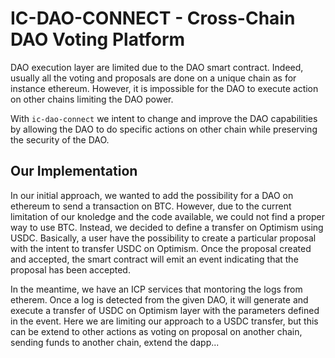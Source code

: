 # IC-DAO-CONNECT - Cross-Chain DAO Voting Platform

DAO execution layer are limited due to the DAO smart contract. Indeed, usually all the voting and proposals are done on a unique chain as for instance ethereum. However, it is impossible for the DAO to execute action on other chains limiting the DAO power.

With `ic-dao-connect` we intent to change and improve the DAO capabilities by allowing the DAO to do specific actions on other chain while preserving the security of the DAO.

## Our Implementation

In our initial approach, we wanted to add the possibility for a DAO on ethereum to send a transaction on BTC. However, due to the current limitation of our knoledge and the code available, we could not find a proper way to use BTC. Instead, we decided to define a transfer on Optimism using USDC. Basically, a user have the possibility to create a particular proposal with the intent to transfer USDC on Optimism. Once the proposal created and accepted, the smart contract will emit an event indicating that the proposal has been accepted. 

In the meantime, we have an ICP services that montoring the logs from etherem. Once a log is detected from the given DAO, it will generate and execute a transfer of USDC on Optimism layer with the parameters defined in the event. Here we are limiting our approach to a USDC transfer, but this can be extend to other actions as voting on proposal on another chain, sending funds to another chain, extend the dapp...
